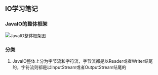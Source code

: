 ## IO学习笔记
### JavaIO的整体框架
![JavaIO整体框架图](http://img.blog.csdn.net/20140814122633546?watermark/2/text/aHR0cDovL2Jsb2cuY3Nkbi5uZXQvYTUxMjU5MjE1MQ==/font/5a6L5L2T/fontsize/400/fill/I0JBQkFCMA==/dissolve/70/gravity/SouthEast)

### 分类
1. JavaIO整体上分为字节流和字符流，字节流都是以Reader或者Writer结尾的，字符流则都是以InputStream或者OutputStream结尾的
